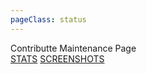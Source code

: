 ```yaml
---
pageClass: status
---
```


<div>
  <div class="text-center mb-8">Contributte Maintenance Page</div> 
  <div class="flex w-full space-x-4 justify-center">
    <a class="border border-gray-300 p-8 text-3xl" href="/stats.html">STATS</a>
    <a class="border border-gray-300 p-8 text-3xl" href="/screenshots.html">SCREENSHOTS</a>
  </div>
</div>
